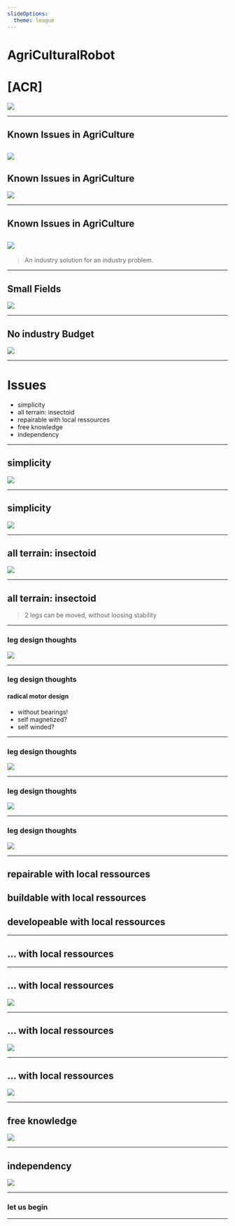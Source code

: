 ```yaml
---
slideOptions:
  theme: league
---
```


# AgriCulturalRobot 

# [ACR]

<!-- <section data-background-image="https://i.imgur.com/P2hakdR.jpg" />-->
![](https://i.imgur.com/P2hakdR.jpg)

---

## Known Issues in AgriCulture

<!--<section data-background-image="https://i.imgur.com/YbZlPYw.png" />-->
![](https://i.imgur.com/YbZlPYw.png)
---

## Known Issues in AgriCulture

<!--<section data-background-image="https://i.imgur.com/hakRjTE.png" />-->
![](https://i.imgur.com/hakRjTE.png)

---

## Known Issues in AgriCulture

<!--<section data-background-image="https://i.imgur.com/QV8qhbP.png"/>
-->
![](https://i.imgur.com/QV8qhbP.png)
---

> An industry solution for an industry problem.

---

## Small Fields

![](https://i.imgur.com/Vhttw08.jpg)

---

## No industry Budget

<img class="r-stretch" src="https://i.imgur.com/Wjcwh55.png">

---

# Issues

- simplicity
- all terrain: insectoid
- repairable with local ressources
- free knowledge
- independency

---

## simplicity

<img style="max-height: max-content;" src="https://i.imgur.com/vA6ijV6.png"/>

---

## simplicity

<img style="max-height: max-content;" src="https://i.imgur.com/P2hakdR.jpg"/>

---

## all terrain: insectoid

<img style="max-height: max-content;" src="https://i.imgur.com/RiXTNo4.png
"/>

---

## all terrain: insectoid

> 2 legs can be moved, without loosing stability

---

### leg design thoughts

![](https://i.imgur.com/EOQs2eZ.png)

---

### leg design thoughts

#### radical motor design

- without bearings!
- self magnetized?
- self winded?

---

### leg design thoughts

![](https://i.imgur.com/mXR5dwj.png)

---

### leg design thoughts

![](https://i.imgur.com/R0NF3Xu.png)

---

### leg design thoughts

<img style="max-height: max-content;" src="https://i.imgur.com/PkaRkX3.png"/>

---

## repairable with local ressources

## buildable with local ressources

## developeable with local ressources

---

## ... with local ressources

<section data-background-image="https://i.imgur.com/48supoU.jpg"/>

---

## ... with local ressources

![](https://i.imgur.com/6AvLK2W.png)

---

## ... with local ressources

![](https://i.imgur.com/lFINJQX.jpg)

---

## ... with local ressources

![](https://i.imgur.com/poSgGeP.png)

---

## free knowledge

![](https://i.imgur.com/3V0M7DP.jpg)

---

## independency

![](https://i.imgur.com/i9ciFLd.jpg)

---

<section data-background-image="https://i.imgur.com/P2hakdR.jpg" />

# let us begin

---



